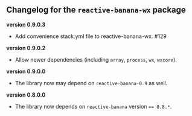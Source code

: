 Changelog for the `reactive-banana-wx` package
----------------------------------------------

**version 0.9.0.3**

* Add convenience stack.yml file to reactive-banana-wx. #129

**version 0.9.0.2**

* Allow newer dependencies (including `array`, `process`, `wx`, `wxcore`).

**version 0.9.0.0**

* The library now may depend on `reactive-banana-0.9` as well.

**version 0.8.0.0**

* The library now depends on `reactive-banana` version `== 0.8.*`.
